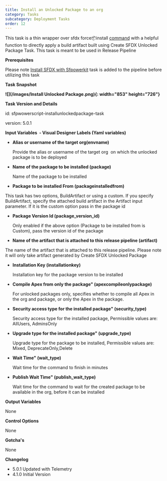```yaml
---
title: Install an Unlocked Package to an org
category: Tasks
subcategory: Deployment Tasks
order: 12
---
```


This task is a thin wrapper over sfdx force:package:install [command](https://developer.salesforce.com/docs/atlas.en-us.sfdx_cli_reference.meta/sfdx_cli_reference/cli_reference_force_package.htm) with a helpful function to directly apply a build artifact built using Create SFDX Unlocked Package Task. This task is meant to be used in Release Pipeline

**Prerequisites**

Please note [Install SFDX with Sfpowerkit](/Tasks/Common-Utility-Tasks/Install%20SFDX%20CLI/) task is added to the pipeline before utilizing this task


**Task Snapshot**

**![](/images/Install Unlocked Package.png){: width="853" height="726"}**

**Task Version and Details**

id: sfpwowerscript-installunlockedpackage-task

version: 5.0.1

**Input Variables&nbsp; - Visual Designer Labels (Yaml variables)**

* **Alias or username of the target org(envname)**

  Provide the alias or username of the target org&nbsp; on which the unlocked package is to be deployed

* **Name of the package to be installed (package)**

  Name of the package to be installed

* **Package to be installed From (packageinstalledfrom)**

This task has two options, BuildArtifact or using a custom. If you specify BuildArtifact, specify the attached build artifact in the Artifact input parameter. If it is the custom option pass in the package id

* **Package Version Id (package\_version\_id)**

  Only enabled if the above option (Package to be installed from is Custom), pass the version id of the package

* **Name of the artifact that is attached to this release pipeline (artifact)**

The name of the artifact that is attached to this release pipeline. Please note it will only take artifact generated by Create SFDX Unlocked Package

* **Installation Key (installationkey)**

  Installation key for the package version to be installed

* **Compile Apex from only the package" (apexcompileonlypackage)**

  For unlocked packages only, specifies whether to compile all Apex in the org and package, or only the Apex in the package.

* **Security access type for the installed package" (security\_type)**

  Security access type for the installed package, Permissible values are: AllUsers, AdminsOnly

* **Upgrade type for the installed package" (upgrade\_type)**

  Upgrade type for the package to be installed, Permissible values are: Mixed, DeprecateOnly,Delete

* **Wait Time" (wait\_type)**

  Wait time for the command to finish in minutes

* **Publish Wait Time" (publish\_wait\_type)**

  Wait time for the command to wait for the created package to be available in the org, before it can be installed

**Output Variables**

None

**Control Options**

None

**Gotcha's**

None

**Changelog**

* 5.0.1 Updated with Telemetry
* 4.1.0 Initial Version